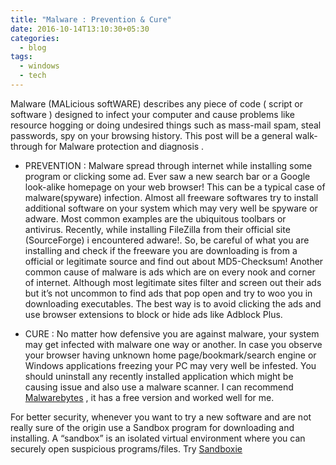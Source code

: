 ```yaml
---
title: "Malware : Prevention & Cure"
date: 2016-10-14T13:10:30+05:30
categories:
  - blog
tags:
  - windows
  - tech
---
```


Malware (MALicious softWARE) describes any piece of code ( script or software ) designed to infect your computer and cause problems like resource hogging or doing undesired things such as mass-mail spam, steal passwords, spy on your browsing history. This post will be a general walk-through for Malware protection and diagnosis .

- PREVENTION : Malware spread through internet while installing some program or clicking some ad. Ever saw a new search bar or a Google look-alike homepage on your web browser! This can be a typical case of malware(spyware) infection. Almost all freeware softwares try to install additional software on your system which may very well be spyware or adware. Most common examples are the ubiquitous toolbars or antivirus. Recently, while installing FileZilla from their official site (SourceForge) i encountered adware!. So, be careful of what you are installing and check if the freeware you are downloading is from a official or legitimate source and find out about MD5-Checksum! Another common cause of malware is ads which are on every nook and corner of internet. Although most legitimate sites filter and screen out their ads but it’s not uncommon to find ads that pop open and  try to woo you in downloading executables. The best way is to avoid clicking the ads and use browser extensions to block or hide ads like Adblock Plus.

- CURE : No matter how defensive you are against malware, your system may get infected with malware one way or another. In case you observe your browser having unknown home page/bookmark/search engine or Windows applications freezing your PC may very well be infested. You should uninstall any recently installed  application which might be causing issue and also use a malware scanner. I can recommend [Malwarebytes](https://www.malwarebytes.com/) , it has a free version and worked well for me.


For better security, whenever you want to try a new software and are not really sure of the origin use a Sandbox program for downloading and installing. A “sandbox” is an isolated virtual environment where you can securely open suspicious programs/files. Try [Sandboxie](https://sandboxie-plus.com/sandboxie/)